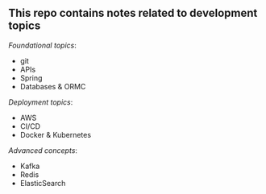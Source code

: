 This repo contains notes related to development topics
-
_Foundational topics_:
- git
- APIs
- Spring
- Databases & ORMC

_Deployment topics_:
- AWS
- CI/CD
- Docker & Kubernetes

_Advanced concepts_:
- Kafka
- Redis
- ElasticSearch